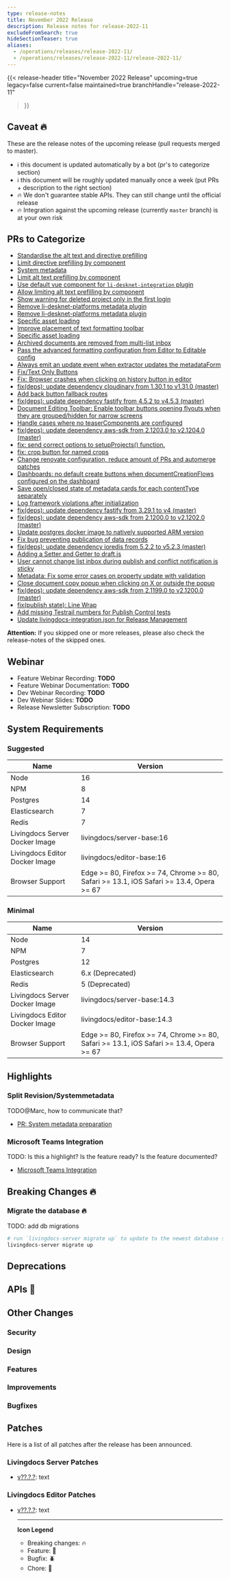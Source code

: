 ```yaml
---
type: release-notes
title: November 2022 Release
description: Release notes for release-2022-11
excludeFromSearch: true
hideSectionTeaser: true
aliases:
  - /operations/releases/release-2022-11/
  - /operations/releases/release-2022-11/release-2022-11/
---
```


{{< release-header
  title="November 2022 Release"
  upcoming=true
  legacy=false
  current=false
  maintained=true
  branchHandle="release-2022-11"
>}}

## Caveat :fire:

These are the release notes of the upcoming release (pull requests merged to master).

- :information_source: this document is updated automatically by a bot (pr's to categorize section)
- :information_source: this document will be roughly updated manually once a week (put PRs + description to the right section)
- :fire: We don't guarantee stable APIs. They can still change until the official release
- :fire: Integration against the upcoming release (currently `master` branch) is at your own risk

## PRs to Categorize
* [Standardise the alt text and directive prefilling](https://github.com/livingdocsIO/livingdocs-editor/pull/5821)
* [Limit directive prefilling by component](https://github.com/livingdocsIO/livingdocs-editor/pull/5820)
* [System metadata](https://github.com/livingdocsIO/livingdocs-server/pull/4807)
* [Limit alt text prefilling by component](https://github.com/livingdocsIO/livingdocs-editor/pull/5798)
* [Use default vue component for `li-desknet-integration` plugin](https://github.com/livingdocsIO/livingdocs-editor/pull/5813)
* [Allow limiting alt text prefilling by component](https://github.com/livingdocsIO/livingdocs-server/pull/4809)
* [Show warning for deleted project only in the first login](https://github.com/livingdocsIO/livingdocs-editor/pull/5796)
* [Remove li-desknet-platforms metadata plugin](https://github.com/livingdocsIO/livingdocs-editor/pull/5779)
* [Remove li-desknet-platforms metadata plugin](https://github.com/livingdocsIO/livingdocs-server/pull/4799)
* [Specific asset loading](https://github.com/livingdocsIO/livingdocs-server/pull/4791)
* [Improve placement of text formatting toolbar](https://github.com/livingdocsIO/livingdocs-editor/pull/5790)
* [Specific asset loading](https://github.com/livingdocsIO/livingdocs-editor/pull/5808)
* [Archived documents are removed from multi-list inbox](https://github.com/livingdocsIO/livingdocs-editor/pull/5810)
* [Pass the advanced formatting configuration from Editor to Editable config](https://github.com/livingdocsIO/livingdocs-editor/pull/5721)
* [Always emit an update event when extractor updates the metadataForm](https://github.com/livingdocsIO/livingdocs-editor/pull/5786)
* [Fix/Text Only Buttons](https://github.com/livingdocsIO/livingdocs-editor/pull/5799)
* [Fix: Browser crashes when clicking on history button in editor](https://github.com/livingdocsIO/livingdocs-editor/pull/5785)
* [fix(deps): update dependency cloudinary from 1.30.1 to v1.31.0 (master)](https://github.com/livingdocsIO/livingdocs-server/pull/4806)
* [Add back button fallback routes](https://github.com/livingdocsIO/livingdocs-editor/pull/5789)
* [fix(deps): update dependency fastify from 4.5.2 to v4.5.3 (master)](https://github.com/livingdocsIO/livingdocs-server/pull/4803)
* [Document Editing Toolbar: Enable toolbar buttons opening flyouts when they are grouped/hidden for narrow screens](https://github.com/livingdocsIO/livingdocs-editor/pull/5787)
* [Handle cases where no teaserComponents are configured](https://github.com/livingdocsIO/livingdocs-editor/pull/5788)
* [fix(deps): update dependency aws-sdk from 2.1203.0 to v2.1204.0 (master)](https://github.com/livingdocsIO/livingdocs-server/pull/4805)
* [fix: send correct options to setupProjects() function.](https://github.com/livingdocsIO/livingdocs-server/pull/4730)
* [fix: crop button for named crops](https://github.com/livingdocsIO/livingdocs-editor/pull/5778)
* [Change renovate configuration, reduce amount of PRs  and automerge patches](https://github.com/livingdocsIO/livingdocs-server/pull/4734)
* [Dashboards: no default create buttons when documentCreationFlows configured on the dashboard](https://github.com/livingdocsIO/livingdocs-editor/pull/5776)
* [Save open/closed state of metadata cards for each contentType separately](https://github.com/livingdocsIO/livingdocs-editor/pull/5761)
* [Log framework violations after initialization](https://github.com/livingdocsIO/livingdocs-editor/pull/5765)
* [fix(deps): update dependency fastify from 3.29.1 to v4 (master)](https://github.com/livingdocsIO/livingdocs-server/pull/4660)
* [fix(deps): update dependency aws-sdk from 2.1200.0 to v2.1202.0 (master)](https://github.com/livingdocsIO/livingdocs-server/pull/4797)
* [Update postgres docker image to natively supported ARM version](https://github.com/livingdocsIO/livingdocs-server/pull/4794)
* [Fix bug preventing publication of data records](https://github.com/livingdocsIO/livingdocs-editor/pull/5772)
* [fix(deps): update dependency ioredis from 5.2.2 to v5.2.3 (master)](https://github.com/livingdocsIO/livingdocs-server/pull/4792)
* [Adding a Setter and Getter to draft.js](https://github.com/livingdocsIO/livingdocs-editor/pull/5771)
* [User cannot change list inbox during publish and conflict notification is sticky](https://github.com/livingdocsIO/livingdocs-editor/pull/5763)
* [Metadata: Fix some error cases on property update with validation](https://github.com/livingdocsIO/livingdocs-editor/pull/5766)
* [Close document copy popup when clicking on X or outside the popup](https://github.com/livingdocsIO/livingdocs-editor/pull/5755)
* [fix(deps): update dependency aws-sdk from 2.1199.0 to v2.1200.0 (master)](https://github.com/livingdocsIO/livingdocs-server/pull/4787)
* [fix(publish state): Line Wrap](https://github.com/livingdocsIO/livingdocs-editor/pull/5756)
* [Add missing Testrail numbers for Publish Control tests](https://github.com/livingdocsIO/livingdocs-editor/pull/5754)
* [Update livingdocs-integration.json for Release Management](https://github.com/livingdocsIO/livingdocs-server/pull/4789)


**Attention:** If you skipped one or more releases, please also check the release-notes of the skipped ones.

## Webinar

* Feature Webinar Recording: **TODO**
* Feature Webinar Documentation: **TODO**
* Dev Webinar Recording: **TODO**
* Dev Webinar Slides: **TODO**
* Release Newsletter Subscription: **TODO**

## System Requirements

### Suggested
|Name|Version|
|-|-|
|Node|16|
|NPM|8|
|Postgres|14|
|Elasticsearch|7|
|Redis|7|
|Livingdocs Server Docker Image|livingdocs/server-base:16|
|Livingdocs Editor Docker Image|livingdocs/editor-base:16|
|Browser Support|Edge >= 80, Firefox >= 74, Chrome >= 80, Safari >= 13.1, iOS Safari >= 13.4, Opera >= 67|

### Minimal
|Name|Version|
|-|-|
|Node|14|
|NPM|7|
|Postgres|12|
|Elasticsearch|6.x (Deprecated)|
|Redis|5 (Deprecated)|
|Livingdocs Server Docker Image|livingdocs/server-base:14.3|
|Livingdocs Editor Docker Image|livingdocs/editor-base:14.3|
|Browser Support|Edge >= 80, Firefox >= 74, Chrome >= 80, Safari >= 13.1, iOS Safari >= 13.4, Opera >= 67|


## Highlights

### Split Revision/Systemmetadata

TODO@Marc, how to communicate that?

* [PR: System metadata preparation](https://github.com/livingdocsIO/livingdocs-server/pull/4735)

### Microsoft Teams Integration

TODO: Is this a highlight? Is the feature ready? Is the feature documented?

* [Microsoft Teams Integration](https://github.com/livingdocsIO/livingdocs-server/pull/4408)


## Breaking Changes :fire:

### Migrate the database :fire:

TODO: add db migrations

```sh
# run `livingdocs-server migrate up` to update to the newest database scheme
livingdocs-server migrate up
```


## Deprecations

## APIs :gift:

## Other Changes

### Security

### Design

### Features

### Improvements

### Bugfixes

## Patches

Here is a list of all patches after the release has been announced.

### Livingdocs Server Patches
- [v??.?.?](https://github.com/livingdocsIO/livingdocs-server/releases/tag/v??.?.?): text

### Livingdocs Editor Patches
- [v??.?.?](https://github.com/livingdocsIO/livingdocs-editor/releases/tag/v??.?.?): text

  ---
  **Icon Legend**
  * Breaking changes: :fire:
  * Feature: :gift:
  * Bugfix: :beetle:
  * Chore: :wrench:

